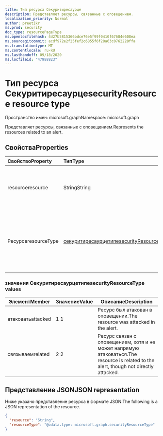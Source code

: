 ```yaml
---
title: Тип ресурса Секуритиресаурце
description: Представляет ресурсы, связанные с оповещением.
localization_priority: Normal
author: preetikr
ms.prod: security
doc_type: resourcePageType
ms.openlocfilehash: 4d27b5815366bdce76e5f99f0410f67684e608ea
ms.sourcegitcommit: acdf972e2f25fef2c6855f6f28a63c0762228ffa
ms.translationtype: MT
ms.contentlocale: ru-RU
ms.lasthandoff: 09/18/2020
ms.locfileid: "47988823"
---
```

# <a name="securityresource-resource-type"></a><span data-ttu-id="52a2b-103">Тип ресурса Секуритиресаурце</span><span class="sxs-lookup"><span data-stu-id="52a2b-103">securityResource resource type</span></span>

<span data-ttu-id="52a2b-104">Пространство имен: microsoft.graph</span><span class="sxs-lookup"><span data-stu-id="52a2b-104">Namespace: microsoft.graph</span></span>

<span data-ttu-id="52a2b-105">Представляет ресурсы, связанные с оповещением.</span><span class="sxs-lookup"><span data-stu-id="52a2b-105">Represents the resources related to an alert.</span></span>

## <a name="properties"></a><span data-ttu-id="52a2b-106">Свойства</span><span class="sxs-lookup"><span data-stu-id="52a2b-106">Properties</span></span>

| <span data-ttu-id="52a2b-107">Свойство</span><span class="sxs-lookup"><span data-stu-id="52a2b-107">Property</span></span>   | <span data-ttu-id="52a2b-108">Тип</span><span class="sxs-lookup"><span data-stu-id="52a2b-108">Type</span></span>|<span data-ttu-id="52a2b-109">Описание</span><span class="sxs-lookup"><span data-stu-id="52a2b-109">Description</span></span>|
|:---------------|:--------|:----------|
|<span data-ttu-id="52a2b-110">resource</span><span class="sxs-lookup"><span data-stu-id="52a2b-110">resource</span></span>|<span data-ttu-id="52a2b-111">String</span><span class="sxs-lookup"><span data-stu-id="52a2b-111">String</span></span>|<span data-ttu-id="52a2b-112">Имя ресурса, связанного с текущим оповещением.</span><span class="sxs-lookup"><span data-stu-id="52a2b-112">Name of the resource that is related to current alert.</span></span> <span data-ttu-id="52a2b-113">**Обязательное поле**.</span><span class="sxs-lookup"><span data-stu-id="52a2b-113">**Required**.</span></span>|
|<span data-ttu-id="52a2b-114">Ресурса</span><span class="sxs-lookup"><span data-stu-id="52a2b-114">resourceType</span></span>|[<span data-ttu-id="52a2b-115">секуритиресаурцетипе</span><span class="sxs-lookup"><span data-stu-id="52a2b-115">securityResourceType</span></span>](#securityresourcetype-values)|<span data-ttu-id="52a2b-116">Представляет тип ресурсов безопасности, связанных с оповещением.</span><span class="sxs-lookup"><span data-stu-id="52a2b-116">Represents type of security resources related to an alert.</span></span> <span data-ttu-id="52a2b-117">Возможные значения: `attacked`, `related`.</span><span class="sxs-lookup"><span data-stu-id="52a2b-117">Possible values are: `attacked`, `related`.</span></span>|

### <a name="securityresourcetype-values"></a><span data-ttu-id="52a2b-118">значения Секуритиресаурцетипе</span><span class="sxs-lookup"><span data-stu-id="52a2b-118">securityResourceType values</span></span>

|<span data-ttu-id="52a2b-119">Элемент</span><span class="sxs-lookup"><span data-stu-id="52a2b-119">Member</span></span>|<span data-ttu-id="52a2b-120">Значение</span><span class="sxs-lookup"><span data-stu-id="52a2b-120">Value</span></span>|<span data-ttu-id="52a2b-121">Описание</span><span class="sxs-lookup"><span data-stu-id="52a2b-121">Description</span></span>|
|-|-|-|
|<span data-ttu-id="52a2b-122">атаковать</span><span class="sxs-lookup"><span data-stu-id="52a2b-122">attacked</span></span>|<span data-ttu-id="52a2b-123">1 </span><span class="sxs-lookup"><span data-stu-id="52a2b-123">1</span></span>|<span data-ttu-id="52a2b-124">Ресурс был атакован в оповещении.</span><span class="sxs-lookup"><span data-stu-id="52a2b-124">The resource was attacked in the alert.</span></span>|
|<span data-ttu-id="52a2b-125">связываем</span><span class="sxs-lookup"><span data-stu-id="52a2b-125">related</span></span>|<span data-ttu-id="52a2b-126">2 </span><span class="sxs-lookup"><span data-stu-id="52a2b-126">2</span></span>|<span data-ttu-id="52a2b-127">Ресурс связан с оповещением, хотя и не может напрямую атаковаться.</span><span class="sxs-lookup"><span data-stu-id="52a2b-127">The resource is related to the alert, though not directly attacked.</span></span>|

## <a name="json-representation"></a><span data-ttu-id="52a2b-128">Представление JSON</span><span class="sxs-lookup"><span data-stu-id="52a2b-128">JSON representation</span></span>

<span data-ttu-id="52a2b-129">Ниже указано представление ресурса в формате JSON.</span><span class="sxs-lookup"><span data-stu-id="52a2b-129">The following is a JSON representation of the resource.</span></span>

<!-- {
  "blockType": "resource",
  "optionalProperties": [
  ],
  "@odata.type": "microsoft.graph.securityResource"
}-->

```json
{
  "resource": "String",
  "resourceType": "@odata.type: microsoft.graph.securityResourceType"
}
```

<!-- uuid: 8fcb5dbc-d5aa-4681-8e31-b001d5168d79
2015-10-25 14:57:30 UTC -->
<!-- {
  "type": "#page.annotation",
  "description": "securityResource resource",
  "keywords": "",
  "section": "documentation",
  "tocPath": ""
}-->



